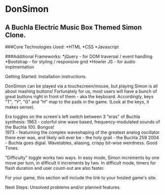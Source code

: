 # DonSimon
## A Buchla Electric Music Box Themed Simon Clone.

###Core Technologies Used:
*HTML
*CSS
*Javascript

###Additional Frameworks:
*jQuery - for DOM traversal / event handling
*Bootstrap - for styling / responsive grid
*Howler JS - for audio implmentation

Getting Started: Installation instructions. 

DonSimon can be played via a touchscreen/mouse, but playing Simon is all about mashing buttons!  Fortunately for us, most users will have a bunch of great buttons right in front of them - aka the keyboard.  Accordingly, keys "T", "Y", "G" and "H" map to the pads in the game.  (Look at the keys, it makes sense).

Era toggles on the screen's left switch between 3 "eras" of Buchla synthesis:
1963 -  colorful sine wave based, frequency-modulated sounds of the Buchla 100.  Bongos!  
1973 - featurning the complex waveshaping of the greatest analog oscillator there ever was, and likely will ever be - the holy grail - the Buchla 259
2004 - Buchla goes digial.  Wavetables, aliasing, crispy bit-wise weirdness.  Good Times.

"Difficulty" toggle works two ways.  In easy mode, Simon increments by one move per turn, in difficult it increments by two.  In difficult mode, timers for flash duration and user count-out are also faster.

For your game, this section will include the link to your hosted game's site.

Next Steps: Unsolved problems and/or planned features.
